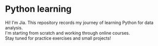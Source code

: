 # Python learning
Hi! I'm Jia. This repository records my journey of learning Python for data analysis.  
I'm starting from scratch and working through online courses.  
Stay tuned for practice exercises and small projects!
